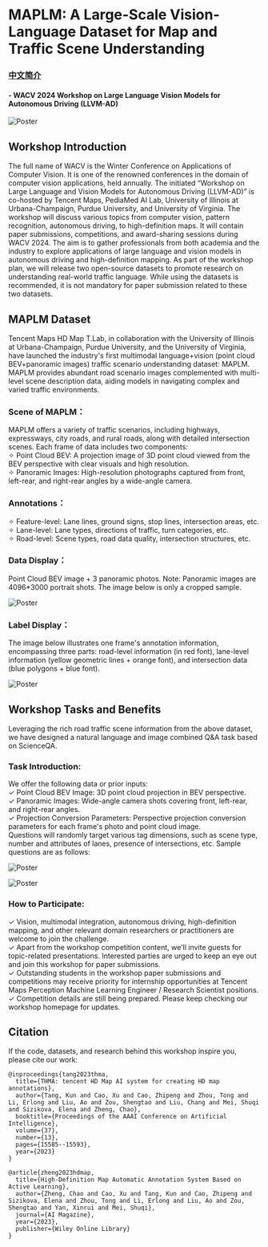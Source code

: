 # MAPLM: A Large-Scale Vision-Language Dataset for Map and Traffic Scene Understanding

### [中文简介](./README-zh.md)

#### - WACV 2024 Workshop on Large Language Vision Models for Autonomous Driving (LLVM-AD)

![Poster](./figures/poster.png)

## Workshop Introduction
The full name of WACV is the Winter Conference on Applications of Computer Vision. It is one of the renowned conferences in the domain of computer vision applications, held annually. The initiated “Workshop on Large Language and Vision Models for Autonomous Driving (LLVM-AD)” is co-hosted by Tencent Maps, PediaMed AI Lab, University of Illinois at Urbana-Champaign, Purdue University, and University of Virginia. The workshop will discuss various topics from computer vision, pattern recognition, autonomous driving, to high-definition maps. It will contain paper submissions, competitions, and award-sharing sessions during WACV 2024. The aim is to gather professionals from both academia and the industry to explore applications of large language and vision models in autonomous driving and high-definition mapping. As part of the workshop plan, we will release two open-source datasets to promote research on understanding real-world traffic language. While using the datasets is recommended, it is not mandatory for paper submission related to these two datasets.    

## MAPLM Dataset     
Tencent Maps HD Map T.Lab, in collaboration with the University of Illinois at Urbana-Champaign, Purdue University, and the University of Virginia, have launched the industry's first multimodal language+vision (point cloud BEV+panoramic images) traffic scenario understanding dataset: MAPLM. MAPLM provides abundant road scenario images complemented with multi-level scene description data, aiding models in navigating complex and varied traffic environments.     

### Scene of MAPLM：    
MAPLM offers a variety of traffic scenarios, including highways, expressways, city roads, and rural roads, along with detailed intersection scenes. Each frame of data includes two components:           
✧ Point Cloud BEV: A projection image of 3D point cloud viewed from the BEV perspective with clear visuals and high resolution.        
✧ Panoramic Images: High-resolution photographs captured from front, left-rear, and right-rear angles by a wide-angle camera.    

### Annotations：    
✧ Feature-level: Lane lines, ground signs, stop lines, intersection areas, etc.        
✧ Lane-level: Lane types, directions of traffic, turn categories, etc.       
✧ Road-level: Scene types, road data quality, intersection structures, etc.     

### Data Display：    
Point Cloud BEV image + 3 panoramic photos. Note: Panoramic images are 4096*3000 portrait shots. The image below is only a cropped sample.   

![Poster](./figures/example1.png)

### Label Display：    
The image below illustrates one frame's annotation information, encompassing three parts: road-level information (in red font), lane-level information (yellow geometric lines + orange font), and intersection data (blue polygons + blue font).         

![Poster](./figures/example2.png)

## Workshop Tasks and Benefits     

Leveraging the rich road traffic scene information from the above dataset, we have designed a natural language and image combined Q&A task based on ScienceQA.    

### Task Introduction:   
We offer the following data or prior inputs:       
✓ Point Cloud BEV Image: 3D point cloud projection in BEV perspective.    
✓ Panoramic Images: Wide-angle camera shots covering front, left-rear, and right-rear angles.    
✓ Projection Conversion Parameters: Perspective projection conversion parameters for each frame's photo and point cloud image.     
Questions will randomly target various tag dimensions, such as scene type, number and attributes of lanes, presence of intersections, etc. Sample questions are as follows:      

![Poster](./figures/qa1.png)    

![Poster](./figures/qa2.png)    

### How to Participate:    
✓ Vision, multimodal integration, autonomous driving, high-definition mapping, and other relevant domain researchers or practitioners are welcome to join the challenge.    
✓ Apart from the workshop competition content, we'll invite guests for topic-related presentations. Interested parties are urged to keep an eye out and join this workshop for paper submissions.    
✓ Outstanding students in the workshop paper submissions and competitions may receive priority for internship opportunities at Tencent Maps Perception Machine Learning Engineer / Research Scientist positions.    
✓ Competition details are still being prepared. Please keep checking our workshop homepage for updates.        


## Citation       
If the code, datasets, and research behind this workshop inspire you, please cite our work:      
```
@inproceedings{tang2023thma,
  title={THMA: tencent HD Map AI system for creating HD map annotations},
  author={Tang, Kun and Cao, Xu and Cao, Zhipeng and Zhou, Tong and Li, Erlong and Liu, Ao and Zou, Shengtao and Liu, Chang and Mei, Shuqi and Sizikova, Elena and Zheng, Chao},
  booktitle={Proceedings of the AAAI Conference on Artificial Intelligence},
  volume={37},
  number={13},
  pages={15585--15593},
  year={2023}
}
```

```
@article{zheng2023hdmap,
  title={High-Definition Map Automatic Annotation System Based on Active Learning},
  author={Zheng, Chao and Cao, Xu and Tang, Kun and Cao, Zhipeng and Sizikova, Elena and Zhou, Tong and Li, Erlong and Liu, Ao and Zou, Shengtao and Yan, Xinrui and Mei, Shuqi},
  journal={AI Magazine},
  year={2023},
  publisher={Wiley Online Library}
}
```






